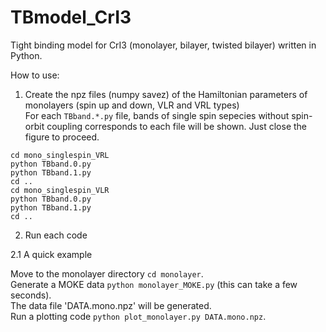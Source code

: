 # TBmodel_CrI3
Tight binding model for CrI3 (monolayer, bilayer, twisted bilayer) written in Python.

How to use:
1. Create the npz files (numpy savez) of the Hamiltonian parameters of monolayers 
 (spin up and down, VLR and VRL types)  
 For each `TBband.*.py` file, bands of single spin sepecies without spin-orbit coupling
 corresponds to each file will be shown. Just close the figure to proceed.  

```
cd mono_singlespin_VRL
python TBband.0.py 
python TBband.1.py
cd ..
cd mono_singlespin_VLR
python TBband.0.py 
python TBband.1.py
cd ..
```

2. Run each code

  2.1 A quick example
  
Move to the monolayer directory `cd monolayer`.  
Generate a MOKE data `python monolayer_MOKE.py` (this can take a few seconds).  
The data file 'DATA.mono.npz' will be generated.  
Run a plotting code `python plot_monolayer.py DATA.mono.npz`.  
